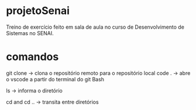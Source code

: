 # projetoSenai
Treino de exercício feito em sala de aula no curso de Desenvolvimento de Sistemas no SENAI.

# comandos
git clone -> clona o repositório remoto para o repositório local
code . -> abre o vscode a partir do terminal do git Bash

ls -> informa o diretório

cd and cd .. -> transita entre diretórios

